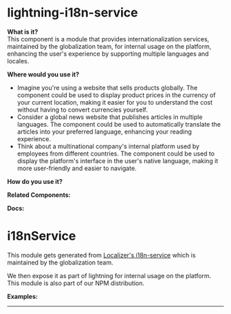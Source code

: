 # lightning-i18n-service

**What is it?**  
This component is a module that provides internationalization services, maintained by the globalization team, for internal usage on the platform, enhancing the user's experience by supporting multiple languages and locales.

**Where would you use it?**
- Imagine you're using a website that sells products globally. The <lightning-i18n-service> component could be used to display product prices in the currency of your current location, making it easier for you to understand the cost without having to convert currencies yourself.
- Consider a global news website that publishes articles in multiple languages. The <lightning-i18n-service> component could be used to automatically translate the articles into your preferred language, enhancing your reading experience.
- Think about a multinational company's internal platform used by employees from different countries. The <lightning-i18n-service> component could be used to display the platform's interface in the user's native language, making it more user-friendly and easier to navigate.

**How do you use it?**


**Related Components:**


**Docs:**
# i18nService

This module gets generated from [Localizer's i18n-service](https://git.soma.salesforce.com/Globalization/localizerjs/tree/master/packages/%40localizer/i18n-service) which is maintained by the globalization team.

We then expose it as part of lightning for internal usage on the platform. This module is also part of our NPM distribution.


**Examples:**


---
